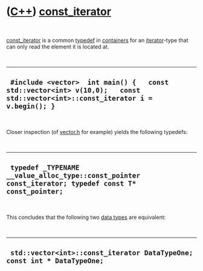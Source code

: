 



 

 

 

 

 

([C++](Cpp.htm)) [const\_iterator](CppConst_iterator.htm)
=========================================================

 

[const\_iterator](CppConst_iterator.htm) is a common
[typedef](CppTypedef.htm) in [containers](CppContainer.htm) for an
[iterator](CppIterator.htm)-type that can only read the element it is
located at.

 

  --------------------------------------------------------------------------------------------------------------------------------
  ` #include <vector>  int main() {   const std::vector<int> v(10,0);   const std::vector<int>::const_iterator i = v.begin(); }`
  --------------------------------------------------------------------------------------------------------------------------------

 

Closer inspection (of [vector.h](CppVectorH.htm) for example) yields the
following typedefs:

 

  --------------------------------------------------------------------------------------------------------
  ` typedef _TYPENAME __value_alloc_type::const_pointer const_iterator; typedef const T* const_pointer;`
  --------------------------------------------------------------------------------------------------------

 

This concludes that the following two [data types](CppDataType.htm) are
equivalent:

 

  ---------------------------------------------------------------------------
  ` std::vector<int>::const_iterator DataTypeOne; const int * DataTypeOne;`
  ---------------------------------------------------------------------------

 

 

 

 

 





 



